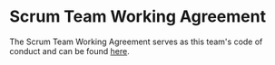 # Scrum Team Working Agreement

The Scrum Team Working Agreement serves as this team's code of conduct and can be found [here](https://docs.google.com/document/d/1Y_9zhXaPuU0gPIiDPQIKLCXLtJu6i2cAzVUGPEzuL_w/edit?usp=sharing).
